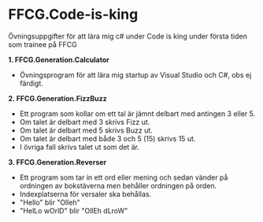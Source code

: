 # FFCG.Code-is-king
Övningsuppgifter för att lära mig c# under Code is king under första tiden som trainee på FFCG

<b>1. FFCG.Generation.Calculator</b>
- Övningsprogram för att lära mig startup av Visual Studio och C#, obs ej färdigt.

<b>2. FFCG.Generation.FizzBuzz</b>
- Ett program som kollar om ett tal är jämnt delbart med antingen 3 eller 5. 
- Om talet är delbart med 3 skrivs Fizz ut.
- Om talet är delbart med 5 skrivs Buzz ut.
- Om talet är delbart med både 3 och 5 (15) skrivs 15 ut. 
- I övriga fall skrivs talet ut som det är.

<b>3. FFCG.Generation.Reverser</b>
- Ett program som tar in ett ord eller mening och sedan vänder på ordningen av bokstäverna men behåller ordningen på orden.
- Indexplatserna för versaler ska behållas.
- "Hello" blir "Olleh"
- "HelLo wOrlD" blir "OllEh dLroW"
        
